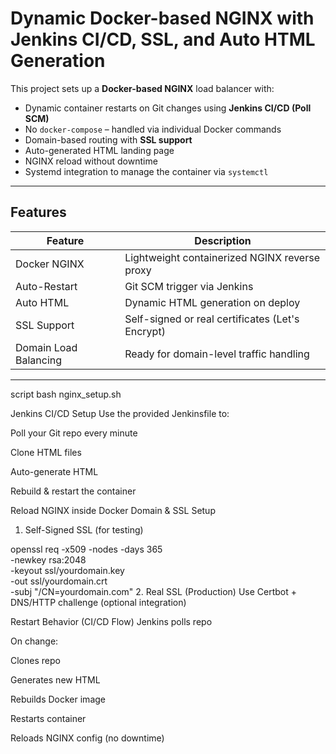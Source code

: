 # Dynamic Docker-based NGINX with Jenkins CI/CD, SSL, and Auto HTML Generation

This project sets up a **Docker-based NGINX** load balancer with:

- Dynamic container restarts on Git changes using **Jenkins CI/CD (Poll SCM)**
- No `docker-compose` – handled via individual Docker commands
- Domain-based routing with **SSL support**
- Auto-generated HTML landing page
- NGINX reload without downtime
- Systemd integration to manage the container via `systemctl`

---

## Features

| Feature                    | Description                                      |
|----------------------------|--------------------------------------------------|
| Docker NGINX            | Lightweight containerized NGINX reverse proxy    |
| Auto-Restart            | Git SCM trigger via Jenkins                      |
| Auto HTML               | Dynamic HTML generation on deploy                |
| SSL Support             | Self-signed or real certificates (Let's Encrypt) |
| Domain Load Balancing   | Ready for domain-level traffic handling          |

---

script
bash nginx_setup.sh

Jenkins CI/CD Setup
Use the provided Jenkinsfile to:

Poll your Git repo every minute

Clone HTML files

Auto-generate HTML

Rebuild & restart the container

Reload NGINX inside Docker
 Domain & SSL Setup
1. Self-Signed SSL (for testing)

openssl req -x509 -nodes -days 365 \
-newkey rsa:2048 \
-keyout ssl/yourdomain.key \
-out ssl/yourdomain.crt \
-subj "/CN=yourdomain.com"
2. Real SSL (Production)
Use Certbot + DNS/HTTP challenge (optional integration)

Restart Behavior (CI/CD Flow)
Jenkins polls repo

On change:

Clones repo

Generates new HTML

Rebuilds Docker image

Restarts container

Reloads NGINX config (no downtime)